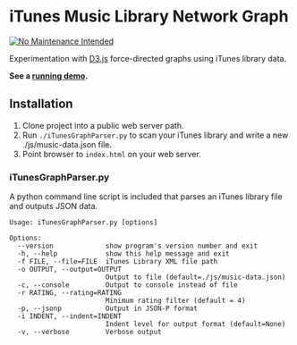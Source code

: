 # iTunes Music Library Network Graph

[![No Maintenance Intended](http://unmaintained.tech/badge.svg)](http://unmaintained.tech/)

Experimentation with [D3.js](http://mbostock.github.com/d3/) force-directed 
graphs using iTunes library data.

**See a [running demo](http://cgmartin.com/itunes-library-network-graph).**

## Installation

1. Clone project into a public web server path.
2. Run `./iTunesGraphParser.py` to scan your iTunes library and write a new ./js/music-data.json file.
3. Point browser to `index.html` on your web server.

### iTunesGraphParser.py

A python command line script is included that parses an iTunes library file
and outputs JSON data.

    Usage: iTunesGraphParser.py [options]

    Options:
      --version             show program's version number and exit
      -h, --help            show this help message and exit
      -f FILE, --file=FILE  iTunes Library XML file path
      -o OUTPUT, --output=OUTPUT
                            Output to file (default=./js/music-data.json)
      -c, --console         Output to console instead of file
      -r RATING, --rating=RATING
                            Minimum rating filter (default = 4)
      -p, --jsonp           Output in JSON-P format
      -i INDENT, --indent=INDENT
                            Indent level for output format (default=None)
      -v, --verbose         Verbose output

